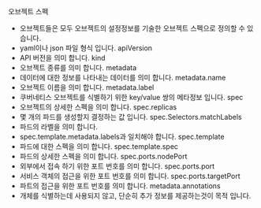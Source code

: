 오브젝트 스펙
- 오브젝트들은 모두 오브젝트의 설정정보를 기술한 오브젝트 스펙으로 정의할 수 있습니다.
- yaml이나 json 파일 형식 입니다.
apiVersion
- API 버전을 의미 합니다.
kind
- 오브젝트 종류를 의미 합니다.
metadata
- 데이터에 대한 정보를 나타내는 데이터를 의미 합니다.
metadata.name
- 오브젝트 이름을 의미 합니다.
metadata.label
- 쿠버네티스 오브젝트를 식별하기 위한 key/value 쌍의 메타정보 입니다.
spec
- 오브젝트의 상세한 스펙을 의미 합니다.
spec.replicas
- 몇 개의 파드를 생성할지 결정하는 값 입니다.
spec.Selectors.matchLabels
- 파드의 라벨을 의미 합니다.
- spec.template.metadata.labels과 일치해야 합니다.
spec.template
- 파드에 대한 스펙을 의미 합니다.
spec.template.spec
- 파드의 상세한 스펙을 의미 합니다.
spec.ports.nodePort
- 외부에서 접속 하기 위한 포트 번호를 의미 합니다.
spec.ports.port
- 서비스 객체의 접근을 위한 포트 번호를 의미 합니다.
spec.ports.targetPort
- 파트의 접근을 위한 포트 번호를 의미 합니다.
metadata.annotations
- 개체를 식별하는데 사용되지 않고, 단순히 추가 정보를 제공하는것이 목적 입니다.